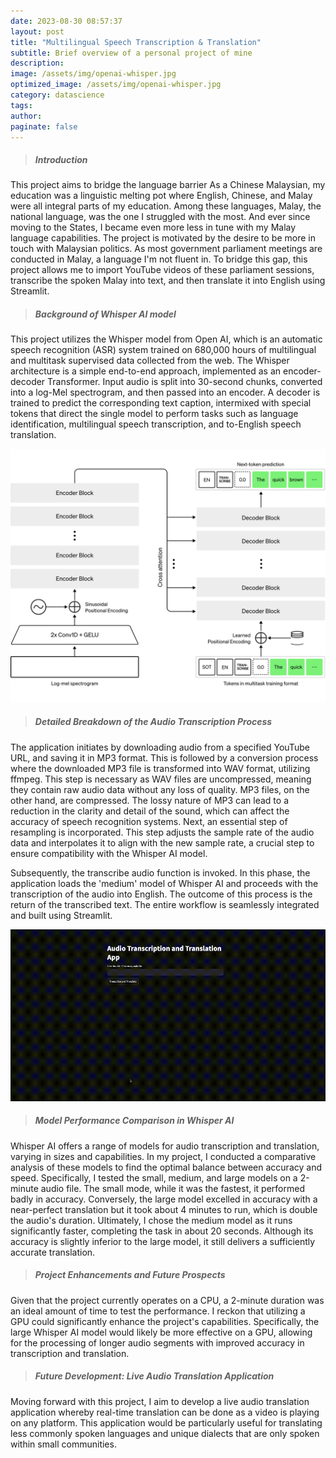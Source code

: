 ```yaml
---
date: 2023-08-30 08:57:37
layout: post
title: "Multilingual Speech Transcription & Translation"
subtitle: Brief overview of a personal project of mine
description: 
image: /assets/img/openai-whisper.jpg
optimized_image: /assets/img/openai-whisper.jpg
category: datascience
tags:
author:
paginate: false
---
```



> ##### Introduction

This project aims to bridge the language barrier 
As a Chinese Malaysian, my education was a linguistic melting pot where English, Chinese, and Malay were all integral parts of my education. Among these languages, Malay, the national language, was the one I struggled with the most. And ever since moving to the States, I became even more less in tune with my Malay language capabilities. The project is motivated by the desire to be more in touch with Malaysian politics. As most government parliament meetings are conducted in Malay, a language I'm not fluent in. 
To bridge this gap, this project allows me to import YouTube videos of these parliament sessions, transcribe the spoken Malay into text, and then translate it into English using Streamlit. 



> ##### Background of Whisper AI model

This project utilizes the Whisper model from Open AI, which is an automatic speech recognition (ASR) system trained on 680,000 hours of multilingual and multitask supervised data collected from the web. The Whisper architecture is a simple end-to-end approach, implemented as an encoder-decoder Transformer. Input audio is split into 30-second chunks, converted into a log-Mel spectrogram, and then passed into an encoder. A decoder is trained to predict the corresponding text caption, intermixed with special tokens that direct the single model to perform tasks such as language identification, multilingual speech transcription, and to-English speech translation. 

![Whisper](/assets/img/whisper.jpg "Whisper")


> ##### Detailed Breakdown of the Audio Transcription Process

The application initiates by downloading audio from a specified YouTube URL, and saving it in MP3 format. This is followed by a conversion process where the downloaded MP3 file is transformed into WAV format, utilizing ffmpeg. This step is necessary as WAV files are uncompressed, meaning they contain raw audio data without any loss of quality. MP3 files, on the other hand, are compressed. The lossy nature of MP3 can lead to a reduction in the clarity and detail of the sound, which can affect the accuracy of speech recognition systems. Next, an essential step of resampling is incorporated. This step adjusts the sample rate of the audio data and interpolates it to align with the new sample rate, a crucial step to ensure compatibility with the Whisper AI model.

Subsequently, the transcribe audio function is invoked. In this phase, the application loads the 'medium' model of Whisper AI and proceeds with the transcription of the audio into English. The outcome of this process is the return of the transcribed text. The entire workflow is seamlessly integrated and built using Streamlit. 

![gif](/assets/img/ips-82DEA1B7-D4EF-4E37-8B7E-C5CBF00A56B7.gif "gif")
 

> ##### Model Performance Comparison in Whisper AI

Whisper AI offers a range of models for audio transcription and translation, varying in sizes and capabilities. In my project, I conducted a comparative analysis of these models to find the optimal balance between accuracy and speed. Specifically, I tested the small, medium, and large models on a 2-minute audio file. The small mode, while it was the fastest, it performed badly in accuracy. Conversely, the large model excelled in accuracy with a near-perfect translation but it took about 4 minutes to run, which is double the audio's duration. Ultimately, I chose the medium model as it runs significantly faster, completing the task in about 20 seconds. Although its accuracy is slightly inferior to the large model, it still delivers a sufficiently accurate translation. 


> ##### Project Enhancements and Future Prospects

Given that the project currently operates on a CPU, a 2-minute duration was an ideal amount of time to test the performance. I reckon that utilizing a GPU could significantly enhance the project's capabilities. Specifically, the large Whisper AI model would likely be more effective on a GPU, allowing for the processing of longer audio segments with improved accuracy in transcription and translation. 


> ##### Future Development: Live Audio Translation Application

Moving forward with this project, I aim to develop a live audio translation application whereby real-time translation can be done as a video is playing on any platform. This application would be particularly useful for translating less commonly spoken languages and unique dialects that are only spoken within small communities. 





